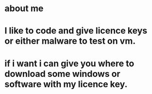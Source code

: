 # about me
# I like to code and give licence keys or either malware to test on vm.
# if i want i can give you where to download some windows or software with my licence key.
 
